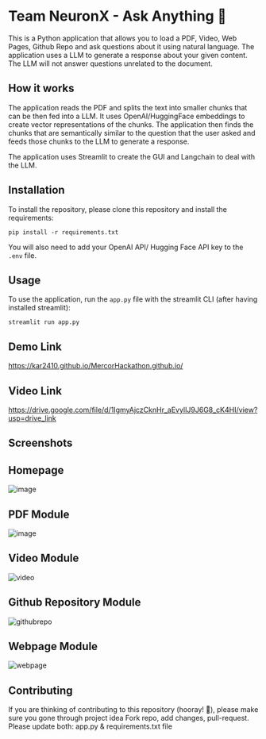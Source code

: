 # Team NeuronX - Ask Anything 💬

This is a Python application that allows you to load a PDF, Video, Web Pages, Github Repo and ask questions about it using natural language. The application uses a LLM to generate a response about your given content. The LLM will not answer questions unrelated to the document.

## How it works

The application reads the PDF and splits the text into smaller chunks that can be then fed into a LLM. It uses OpenAI/HuggingFace embeddings to create vector representations of the chunks. The application then finds the chunks that are semantically similar to the question that the user asked and feeds those chunks to the LLM to generate a response.

The application uses Streamlit to create the GUI and Langchain to deal with the LLM.


## Installation

To install the repository, please clone this repository and install the requirements:

```
pip install -r requirements.txt
```

You will also need to add your OpenAI API/ Hugging Face API  key to the `.env` file.

## Usage

To use the application, run the `app.py` file with the streamlit CLI (after having installed streamlit): 

```
streamlit run app.py
```
## Demo Link
https://kar2410.github.io/MercorHackathon.github.io/

## Video Link
https://drive.google.com/file/d/1IgmyAjczCknHr_aEvylIJ9J6G8_cK4HI/view?usp=drive_link

## Screenshots

## Homepage

![image](https://github.com/Kar2410/MercorHackathon.github.io/assets/89201634/029d7800-8272-403b-8e4b-bb0d5c2209c5)

## PDF Module

![image](https://github.com/Kar2410/MercorHackathon.github.io/assets/89201634/d2973c57-ed4d-4a90-a0ca-e0596a68272d)

## Video Module

![video](https://github.com/Kar2410/MercorHackathon.github.io/assets/89201634/95f5f75b-fec0-4521-8af6-e99ad6ee98bb)

## Github Repository Module

![githubrepo](https://github.com/Kar2410/MercorHackathon.github.io/assets/89201634/5c22cf22-6c77-43e9-8d96-05a92b3e41b3)

## Webpage Module

![webpage](https://github.com/Kar2410/MercorHackathon.github.io/assets/89201634/6d9bd6bd-8012-4518-b45c-3edc0df6438d)

## Contributing

If you are thinking of contributing to this repository (hooray! 🎉), please make sure you gone through project idea
Fork repo, add changes, pull-request. Please update both: app.py & requirements.txt file





